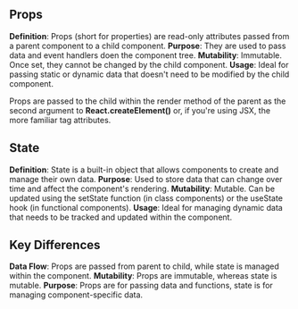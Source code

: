 ## Props
**Definition**: Props (short for properties) are read-only attributes passed from a parent component to a child component.
**Purpose**: They are used to pass data and event handlers doen the component tree.
**Mutability**: Immutable. Once set, they cannot be changed by the child component.
**Usage**: Ideal for passing static or dynamic data that doesn't need to be modified by the child component.

Props are passed to the child within the render method of the parent as the second argument to **React.createElement()** or, if you're using JSX, the more familiar tag attributes.

## State
**Definition**: State is a built-in object that allows components to create and manage their own data.
**Purpose**: Used to store data that can change over time and affect the component's rendering.
**Mutability**: Mutable. Can be updated using the setState function (in class components) or the useState hook (in functional components).
**Usage**: Ideal for managing dynamic data that needs to be tracked and updated within the component.

## Key Differences
**Data Flow**: Props are passed from parent to child, while state is managed within the component.
**Mutability**: Props are immutable, whereas state is mutable.
**Purpose**: Props are for passing data and functions, state is for managing component-specific data.

